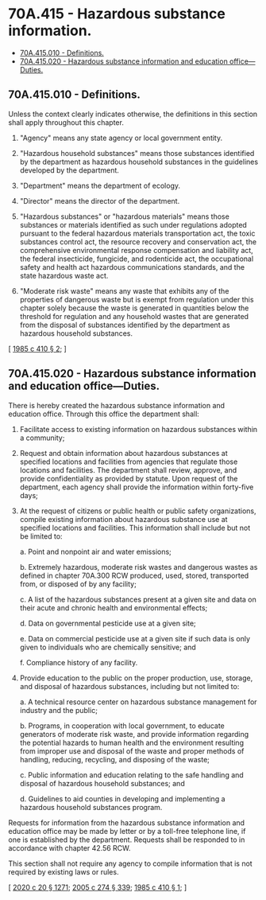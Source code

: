 # 70A.415 - Hazardous substance information.
* [70A.415.010 - Definitions.](#70a415010---definitions)
* [70A.415.020 - Hazardous substance information and education office—Duties.](#70a415020---hazardous-substance-information-and-education-officeduties)
## 70A.415.010 - Definitions.
Unless the context clearly indicates otherwise, the definitions in this section shall apply throughout this chapter.

1. "Agency" means any state agency or local government entity.

2. "Hazardous household substances" means those substances identified by the department as hazardous household substances in the guidelines developed by the department.

3. "Department" means the department of ecology.

4. "Director" means the director of the department.

5. "Hazardous substances" or "hazardous materials" means those substances or materials identified as such under regulations adopted pursuant to the federal hazardous materials transportation act, the toxic substances control act, the resource recovery and conservation act, the comprehensive environmental response compensation and liability act, the federal insecticide, fungicide, and rodenticide act, the occupational safety and health act hazardous communications standards, and the state hazardous waste act.

6. "Moderate risk waste" means any waste that exhibits any of the properties of dangerous waste but is exempt from regulation under this chapter solely because the waste is generated in quantities below the threshold for regulation and any household wastes that are generated from the disposal of substances identified by the department as hazardous household substances.

\[ [1985 c 410 § 2](https://leg.wa.gov/CodeReviser/documents/sessionlaw/1985c410.pdf?cite=1985%20c%20410%20§%202); \]

## 70A.415.020 - Hazardous substance information and education office—Duties.
There is hereby created the hazardous substance information and education office. Through this office the department shall:

1. Facilitate access to existing information on hazardous substances within a community;

2. Request and obtain information about hazardous substances at specified locations and facilities from agencies that regulate those locations and facilities. The department shall review, approve, and provide confidentiality as provided by statute. Upon request of the department, each agency shall provide the information within forty-five days;

3. At the request of citizens or public health or public safety organizations, compile existing information about hazardous substance use at specified locations and facilities. This information shall include but not be limited to:

   a. Point and nonpoint air and water emissions;

   b. Extremely hazardous, moderate risk wastes and dangerous wastes as defined in chapter 70A.300 RCW produced, used, stored, transported from, or disposed of by any facility;

   c. A list of the hazardous substances present at a given site and data on their acute and chronic health and environmental effects;

   d. Data on governmental pesticide use at a given site;

   e. Data on commercial pesticide use at a given site if such data is only given to individuals who are chemically sensitive; and

   f. Compliance history of any facility.

4. Provide education to the public on the proper production, use, storage, and disposal of hazardous substances, including but not limited to:

   a. A technical resource center on hazardous substance management for industry and the public;

   b. Programs, in cooperation with local government, to educate generators of moderate risk waste, and provide information regarding the potential hazards to human health and the environment resulting from improper use and disposal of the waste and proper methods of handling, reducing, recycling, and disposing of the waste;

   c. Public information and education relating to the safe handling and disposal of hazardous household substances; and

   d. Guidelines to aid counties in developing and implementing a hazardous household substances program.

Requests for information from the hazardous substance information and education office may be made by letter or by a toll-free telephone line, if one is established by the department. Requests shall be responded to in accordance with chapter 42.56 RCW.

This section shall not require any agency to compile information that is not required by existing laws or rules.

\[ [2020 c 20 § 1271](https://lawfilesext.leg.wa.gov/biennium/2019-20/Pdf/Bills/Session%20Laws/House/2246-S.SL.pdf?cite=2020%20c%2020%20§%201271); [2005 c 274 § 339](https://lawfilesext.leg.wa.gov/biennium/2005-06/Pdf/Bills/Session%20Laws/House/1133-S.SL.pdf?cite=2005%20c%20274%20§%20339); [1985 c 410 § 1](https://leg.wa.gov/CodeReviser/documents/sessionlaw/1985c410.pdf?cite=1985%20c%20410%20§%201); \]

